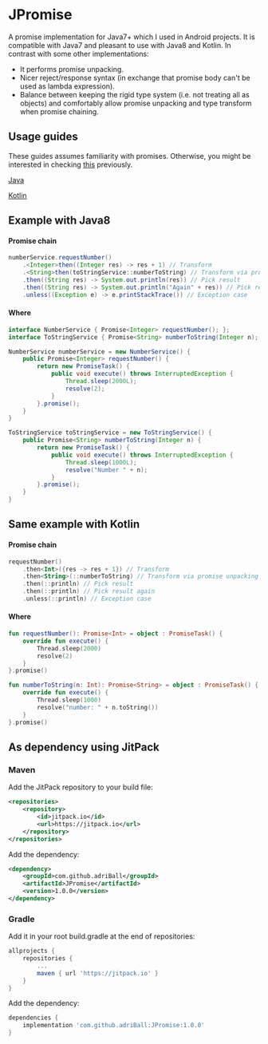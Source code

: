 # JPromise
A promise implementation for Java7+ which I used in Android projects. It is compatible with Java7 and pleasant to use with Java8 and Kotlin. In contrast with some other implementations:
- It performs promise unpacking.
- Nicer reject/response syntax (in exchange that promise body can't be used as lambda expression).
- Balance between keeping the rigid type system (i.e. not treating all as objects) and comfortably allow promise unpacking and type transform when promise chaining.

## Usage guides

These guides assumes familiarity with promises. Otherwise, you might be interested in checking [this](https://www.promisejs.org) previously.

[Java](docs/javausage.md)

[Kotlin](docs/kotlinusage.md)

## Example with Java8
#### Promise chain
```java
numberService.requestNumber()
    .<Integer>then((Integer res) -> res + 1) // Transform
	.<String>then(toStringService::numberToString) // Transform via promise unpacking
	.then((String res) -> System.out.println(res)) // Pick result
	.then((String res) -> System.out.println("Again" + res)) // Pick result again
	.unless((Exception e) -> e.printStackTrace()) // Exception case
```	
#### Where
```java
interface NumberService { Promise<Integer> requestNumber(); };
interface ToStringService { Promise<String> numberToString(Integer n); };
```	
```java
NumberService numberService = new NumberService() {
    public Promise<Integer> requestNumber() {
        return new PromiseTask() {		
			public void execute() throws InterruptedException {
				Thread.sleep(2000L);
				resolve(2);
			}
		}.promise();
    }
}
```	
```java	
ToStringService toStringService = new ToStringService() {
    public Promise<String> numberToString(Integer n) {
		return new PromiseTask() {
			public void execute() throws InterruptedException {
				Thread.sleep(1000L);
				resolve("Number " + n);
			}
		}.promise();
    }
}
```	

## Same example with Kotlin
#### Promise chain
```kotlin
requestNumber()
	.then<Int>({res -> res + 1}) // Transform
	.then<String>(::numberToString) // Transform via promise unpacking
	.then(::println) // Pick result
	.then(::println) // Pick result again
	.unless(::println) // Exception case
```
#### Where
```kotlin
fun requestNumber(): Promise<Int> = object : PromiseTask() {
	override fun execute() {
		Thread.sleep(2000)
		resolve(2)
	}
}.promise()

fun numberToString(n: Int): Promise<String> = object : PromiseTask() {
	override fun execute() {
		Thread.sleep(1000)
		resolve("number: " + n.toString())
	}
}.promise()
```

## As dependency using JitPack

### Maven
Add the JitPack repository to your build file:

```xml
<repositories>
	<repository>
	    <id>jitpack.io</id>
	    <url>https://jitpack.io</url>
	</repository>
</repositories>
```

Add the dependency:

```xml
<dependency>
    <groupId>com.github.adriBall</groupId>
    <artifactId>JPromise</artifactId>
    <version>1.0.0</version>
</dependency>
```

### Gradle
Add it in your root build.gradle at the end of repositories:

```groovy
allprojects {
	repositories {
		...
		maven { url 'https://jitpack.io' }
	}
}
```

Add the dependency:

```groovy
dependencies {
	implementation 'com.github.adriBall:JPromise:1.0.0'
}
```